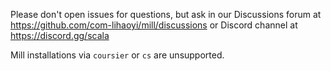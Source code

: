 Please don't open issues for questions, but ask in our Discussions forum at https://github.com/com-lihaoyi/mill/discussions or Discord channel at https://discord.gg/scala

Mill installations via `coursier` or `cs` are unsupported.

